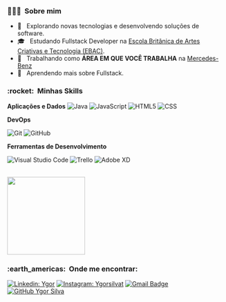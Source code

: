 <h3> 🕵🏽‍♂️ &nbsp;Sobre mim </h3>

- 🤔 &nbsp; Explorando novas tecnologias e desenvolvendo soluções de software.
- 🎓 &nbsp; Estudando Fullstack Developer na <a href="https://ebaconline.com.br/">Escola Britânica de Artes Criativas e Tecnologia (EBAC)</a>.
- 💼 &nbsp; Trabalhando como **ÁREA EM QUE VOCÊ TRABALHA** na <a href="https://www.mercedes-benz.com/en/">Mercedes-Benz</a>
- 🌱 &nbsp; Aprendendo mais sobre Fullstack.

<h3> :rocket: &nbsp;Minhas Skills </h3>

**Aplicações e Dados**
  ![Java](https://img.shields.io/badge/-Java-333333?style=flat&logo=Java&logoColor=007396)
  ![JavaScript](https://img.shields.io/badge/-JavaScript-333333?style=flat&logo=javascript)
  ![HTML5](https://img.shields.io/badge/-HTML5-333333?style=flat&logo=HTML5)
  ![CSS](https://img.shields.io/badge/-CSS-333333?style=flat&logo=CSS3&logoColor=1572B6)

**DevOps**

  ![Git](https://img.shields.io/badge/-Git-333333?style=flat&logo=git)
  ![GitHub](https://img.shields.io/badge/-GitHub-333333?style=flat&logo=github)

**Ferramentas de Desenvolvimento**

  ![Visual Studio Code](https://img.shields.io/badge/-Visual%20Studio%20Code-333333?style=flat&logo=visual-studio-code&logoColor=007ACC)
  ![Trello](https://img.shields.io/badge/-Trello-333333?style=flat&logo=trello&logoColor=007ACC)
  ![Adobe XD](https://img.shields.io/badge/-Adobe%20XD-333333?style=flat&logo=adobe-xd&logoColor=007ACC)

<br/>

<a href="https://github.com/Ygor-Silva">
  <img height="180em" src="https://github-readme-stats.vercel.app/api?username=Ygor-Silva&theme=dark&show_icons=true" />
</a>

<br/>

<h3> :earth_americas: &nbsp;Onde me encontrar: </h3> 

[![Linkedin: Ygor](https://img.shields.io/badge/-YgorSilva-blue?style=flat-square&logo=Linkedin&logoColor=white&link=https://www.linkedin.com/in/SEU-LINKEDIN/)](LINK-DO-LINKEDIN/)
[![Instagram: Ygorsilvat](https://img.shields.io/badge/-@ygorsilvat-blue?style=flat-square&logo=Instagram&logoColor=white&link=https://instagram.com/ygorsilvat/)](https://instagram.com/Ygorsilvat/)
[![Gmail Badge](https://img.shields.io/badge/-Ygor-006bed?style=flat-square&logo=Gmail&logoColor=white&link=mailto:ygor-1996@hotmail.com)](mailto:ygor-1996@hotmail.com)
[![GitHub Ygor Silva]( https://img.shields.io/github/followers/Ygor-Silva?label=follow&style=social)](https://github.com/Ygor-Silva)
